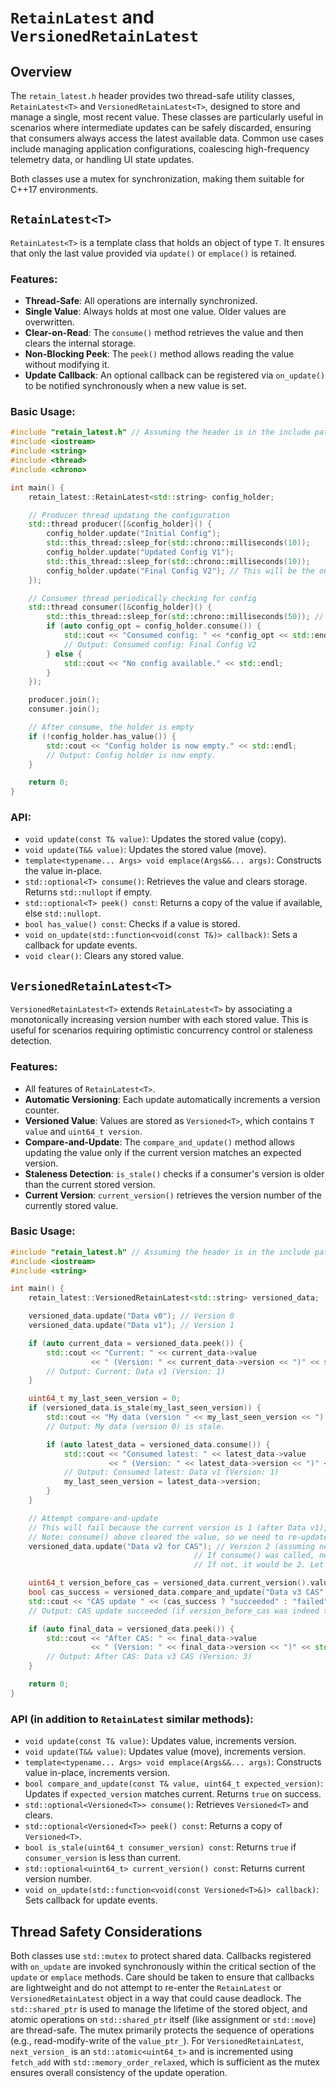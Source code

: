 # `RetainLatest` and `VersionedRetainLatest`

## Overview

The `retain_latest.h` header provides two thread-safe utility classes, `RetainLatest<T>` and `VersionedRetainLatest<T>`, designed to store and manage a single, most recent value. These classes are particularly useful in scenarios where intermediate updates can be safely discarded, ensuring that consumers always access the latest available data. Common use cases include managing application configurations, coalescing high-frequency telemetry data, or handling UI state updates.

Both classes use a mutex for synchronization, making them suitable for C++17 environments.

## `RetainLatest<T>`

`RetainLatest<T>` is a template class that holds an object of type `T`. It ensures that only the last value provided via `update()` or `emplace()` is retained.

### Features:
- **Thread-Safe**: All operations are internally synchronized.
- **Single Value**: Always holds at most one value. Older values are overwritten.
- **Clear-on-Read**: The `consume()` method retrieves the value and then clears the internal storage.
- **Non-Blocking Peek**: The `peek()` method allows reading the value without modifying it.
- **Update Callback**: An optional callback can be registered via `on_update()` to be notified synchronously when a new value is set.

### Basic Usage:

```cpp
#include "retain_latest.h" // Assuming the header is in the include path
#include <iostream>
#include <string>
#include <thread>
#include <chrono>

int main() {
    retain_latest::RetainLatest<std::string> config_holder;

    // Producer thread updating the configuration
    std::thread producer([&config_holder]() {
        config_holder.update("Initial Config");
        std::this_thread::sleep_for(std::chrono::milliseconds(10));
        config_holder.update("Updated Config V1");
        std::this_thread::sleep_for(std::chrono::milliseconds(10));
        config_holder.update("Final Config V2"); // This will be the one consumed
    });

    // Consumer thread periodically checking for config
    std::thread consumer([&config_holder]() {
        std::this_thread::sleep_for(std::chrono::milliseconds(50)); // Wait for producer
        if (auto config_opt = config_holder.consume()) {
            std::cout << "Consumed config: " << *config_opt << std::endl;
            // Output: Consumed config: Final Config V2
        } else {
            std::cout << "No config available." << std::endl;
        }
    });

    producer.join();
    consumer.join();

    // After consume, the holder is empty
    if (!config_holder.has_value()) {
        std::cout << "Config holder is now empty." << std::endl;
        // Output: Config holder is now empty.
    }

    return 0;
}
```

### API:
- `void update(const T& value)`: Updates the stored value (copy).
- `void update(T&& value)`: Updates the stored value (move).
- `template<typename... Args> void emplace(Args&&... args)`: Constructs the value in-place.
- `std::optional<T> consume()`: Retrieves the value and clears storage. Returns `std::nullopt` if empty.
- `std::optional<T> peek() const`: Returns a copy of the value if available, else `std::nullopt`.
- `bool has_value() const`: Checks if a value is stored.
- `void on_update(std::function<void(const T&)> callback)`: Sets a callback for update events.
- `void clear()`: Clears any stored value.

## `VersionedRetainLatest<T>`

`VersionedRetainLatest<T>` extends `RetainLatest<T>` by associating a monotonically increasing version number with each stored value. This is useful for scenarios requiring optimistic concurrency control or staleness detection.

### Features:
- All features of `RetainLatest<T>`.
- **Automatic Versioning**: Each update automatically increments a version counter.
- **Versioned Value**: Values are stored as `Versioned<T>`, which contains `T value` and `uint64_t version`.
- **Compare-and-Update**: The `compare_and_update()` method allows updating the value only if the current version matches an expected version.
- **Staleness Detection**: `is_stale()` checks if a consumer's version is older than the current stored version.
- **Current Version**: `current_version()` retrieves the version number of the currently stored value.

### Basic Usage:

```cpp
#include "retain_latest.h" // Assuming the header is in the include path
#include <iostream>
#include <string>

int main() {
    retain_latest::VersionedRetainLatest<std::string> versioned_data;

    versioned_data.update("Data v0"); // Version 0
    versioned_data.update("Data v1"); // Version 1

    if (auto current_data = versioned_data.peek()) {
        std::cout << "Current: " << current_data->value
                  << " (Version: " << current_data->version << ")" << std::endl;
        // Output: Current: Data v1 (Version: 1)
    }

    uint64_t my_last_seen_version = 0;
    if (versioned_data.is_stale(my_last_seen_version)) {
        std::cout << "My data (version " << my_last_seen_version << ") is stale." << std::endl;
        // Output: My data (version 0) is stale.

        if (auto latest_data = versioned_data.consume()) {
            std::cout << "Consumed latest: " << latest_data->value
                      << " (Version: " << latest_data->version << ")" << std::endl;
            // Output: Consumed latest: Data v1 (Version: 1)
            my_last_seen_version = latest_data->version;
        }
    }

    // Attempt compare-and-update
    // This will fail because the current version is 1 (after Data v1), not 0.
    // Note: consume() above cleared the value, so we need to re-update for this example.
    versioned_data.update("Data v2 for CAS"); // Version 2 (assuming next_version_ starts from 0 and increments)
                                         // If consume() was called, next_version_ would be 2, and this value has version 2.
                                         // If not, it would be 2. Let's assume it was consumed and this is a new update.

    uint64_t version_before_cas = versioned_data.current_version().value_or(0); // Should be 2
    bool cas_success = versioned_data.compare_and_update("Data v3 CAS", version_before_cas);
    std::cout << "CAS update " << (cas_success ? "succeeded" : "failed") << std::endl;
    // Output: CAS update succeeded (if version_before_cas was indeed the latest)

    if (auto final_data = versioned_data.peek()) {
        std::cout << "After CAS: " << final_data->value
                  << " (Version: " << final_data->version << ")" << std::endl;
        // Output: After CAS: Data v3 CAS (Version: 3)
    }

    return 0;
}
```

### API (in addition to `RetainLatest` similar methods):
- `void update(const T& value)`: Updates value, increments version.
- `void update(T&& value)`: Updates value (move), increments version.
- `template<typename... Args> void emplace(Args&&... args)`: Constructs value in-place, increments version.
- `bool compare_and_update(const T& value, uint64_t expected_version)`: Updates if `expected_version` matches current. Returns `true` on success.
- `std::optional<Versioned<T>> consume()`: Retrieves `Versioned<T>` and clears.
- `std::optional<Versioned<T>> peek() const`: Returns a copy of `Versioned<T>`.
- `bool is_stale(uint64_t consumer_version) const`: Returns `true` if `consumer_version` is less than current.
- `std::optional<uint64_t> current_version() const`: Returns current version number.
- `void on_update(std::function<void(const Versioned<T>&)> callback)`: Sets callback for update events.

## Thread Safety Considerations

Both classes use `std::mutex` to protect shared data. Callbacks registered with `on_update` are invoked synchronously within the critical section of the `update` or `emplace` methods. Care should be taken to ensure that callbacks are lightweight and do not attempt to re-enter the `RetainLatest` or `VersionedRetainLatest` object in a way that could cause deadlock.
The `std::shared_ptr` is used to manage the lifetime of the stored object, and atomic operations on `std::shared_ptr` itself (like assignment or `std::move`) are thread-safe. The mutex primarily protects the sequence of operations (e.g., read-modify-write of the `value_ptr_`).
For `VersionedRetainLatest`, `next_version_` is an `std::atomic<uint64_t>` and is incremented using `fetch_add` with `std::memory_order_relaxed`, which is sufficient as the mutex ensures overall consistency of the update operation.
